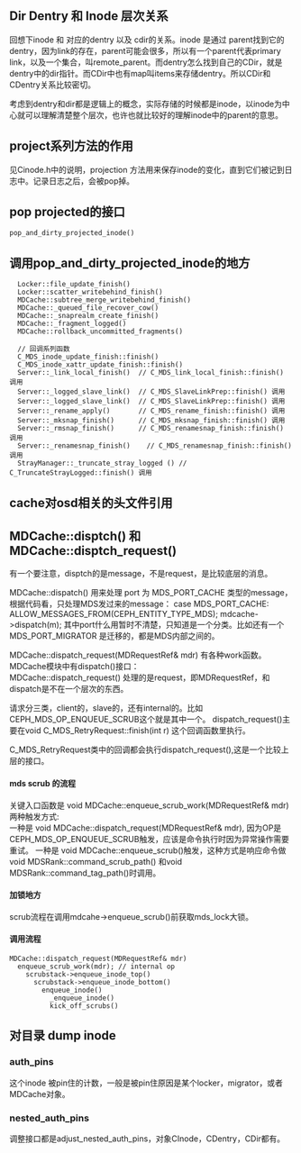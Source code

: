 ## Dir Dentry 和 Inode 层次关系

回想下inode 和 对应的dentry 以及 cdir的关系。inode 是通过 parent找到它的 dentry，因为link的存在，parent可能会很多，所以有一个parent代表primary link，以及一个集合，叫remote_parent。而dentry怎么找到自己的CDir，就是dentry中的dir指针。而CDir中也有map叫items来存储dentry。所以CDir和CDentry关系比较密切。

考虑到dentry和dir都是逻辑上的概念，实际存储的时候都是inode，以inode为中心就可以理解清楚整个层次，也许也就比较好的理解inode中的parent的意思。

## project系列方法的作用

见Cinode.h中的说明，projection 方法用来保存inode的变化，直到它们被记到日志中。记录日志之后，会被pop掉。

## pop projected的接口

    pop_and_dirty_projected_inode()
    
## 调用pop_and_dirty_projected_inode的地方

      Locker::file_update_finish()
      Locker::scatter_writebehind_finish()
      MDCache::subtree_merge_writebehind_finish()
      MDCache::_queued_file_recover_cow()
      MDCache::_snaprealm_create_finish()
      MDCache::_fragment_logged()
      MDCache::rollback_uncommitted_fragments()

      // 回调系列函数
      C_MDS_inode_update_finish::finish()
      C_MDS_inode_xattr_update_finish::finish()
      Server::_link_local_finish()  // C_MDS_link_local_finish::finish() 调用
      Server::_logged_slave_link()  // C_MDS_SlaveLinkPrep::finish() 调用
      Server::_logged_slave_link()  // C_MDS_SlaveLinkPrep::finish() 调用
      Server::_rename_apply()       // C_MDS_rename_finish::finish() 调用
      Server::_mksnap_finish()      // C_MDS_mksnap_finish::finish() 调用
      Server::_rmsnap_finish()      // C_MDS_renamesnap_finish::finish() 调用
      Server::_renamesnap_finish()    // C_MDS_renamesnap_finish::finish() 调用
      StrayManager::_truncate_stray_logged () // C_TruncateStrayLogged::finish() 调用


## cache对osd相关的头文件引用

## MDCache::disptch() 和 MDCache::disptch_request()

有一个要注意，disptch的是message，不是request，是比较底层的消息。

MDCache::dispatch() 用来处理 port 为 MDS_PORT_CACHE 类型的message，根据代码看，只处理MDS发过来的message：
    case MDS_PORT_CACHE:
        ALLOW_MESSAGES_FROM(CEPH_ENTITY_TYPE_MDS);
        mdcache->dispatch(m);
其中port什么用暂时不清楚，只知道是一个分类。比如还有一个 MDS_PORT_MIGRATOR 是迁移的，都是MDS内部之间的。


MDCache::dispatch_request(MDRequestRef& mdr) 有各种work函数。MDCache模块中有dispatch()接口：  
MDCache::dispatch_request() 处理的是request，即MDRequestRef，和dispatch是不在一个层次的东西。

请求分三类，client的，slave的，还有internal的。比如 CEPH_MDS_OP_ENQUEUE_SCRUB这个就是其中一个。
dispatch_request()主要在void C_MDS_RetryRequest::finish(int r) 这个回调函数里执行。

C_MDS_RetryRequest类中的回调都会执行dispatch_request(),这是一个比较上层的接口。

#### mds scrub 的流程

关键入口函数是 void MDCache::enqueue_scrub_work(MDRequestRef& mdr) 两种触发方式:  
一种是 void MDCache::dispatch_request(MDRequestRef& mdr), 因为OP是CEPH_MDS_OP_ENQUEUE_SCRUB触发，应该是命令执行时因为异常操作需要重试。
一种是 void MDCache::enqueue_scrub()触发，这种方式是响应命令做void MDSRank::command_scrub_path() 和void MDSRank::command_tag_path()时调用。

#### 加锁地方

scrub流程在调用mdcahe->enqueue_scrub()前获取mds_lock大锁。

#### 调用流程
    
    MDCache::dispatch_request(MDRequestRef& mdr)      
      enqueue_scrub_work(mdr); // internal op
        scrubstack->enqueue_inode_top()
          scrubstack->enqueue_inode_bottom()
            enqueue_inode()
              _enqueue_inode()
              kick_off_scrubs()

## 对目录 dump inode
### auth_pins

这个inode 被pin住的计数，一般是被pin住原因是某个locker，migrator，或者MDCache对象。

### nested_auth_pins

调整接口都是adjust_nested_auth_pins，对象CInode，CDentry，CDir都有。

